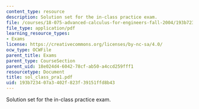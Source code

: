 ```yaml
---
content_type: resource
description: Solution set for the in-class practice exam.
file: /courses/18-075-advanced-calculus-for-engineers-fall-2004/193b723407a3402f823f39151ffd8b43_sol_class_pra1.pdf
file_type: application/pdf
learning_resource_types:
- Exams
license: https://creativecommons.org/licenses/by-nc-sa/4.0/
ocw_type: OCWFile
parent_title: Exams
parent_type: CourseSection
parent_uid: 18e024d4-6042-78cf-ab50-a4ccd259fff1
resourcetype: Document
title: sol_class_pra1.pdf
uid: 193b7234-07a3-402f-823f-39151ffd8b43
---
```

Solution set for the in-class practice exam.